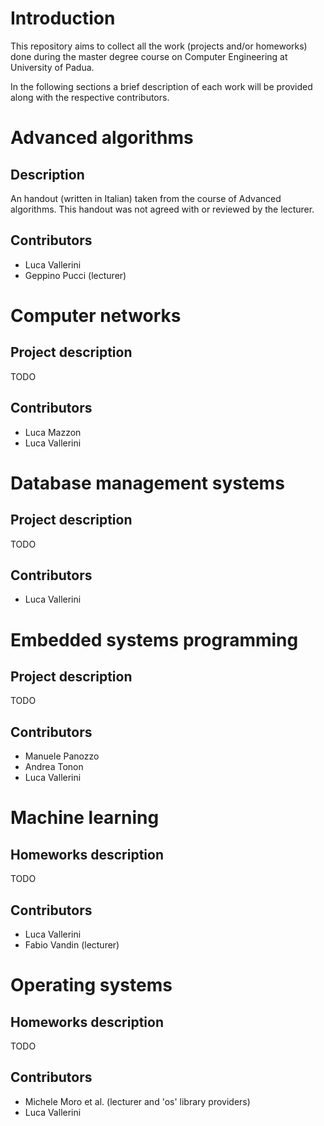 # Introduction

This repository aims to collect all the work (projects and/or homeworks) done during the master degree course on Computer Engineering at University of Padua.

In the following sections a brief description of each work will be provided along with the respective contributors.

# Advanced algorithms
## Description
An handout (written in Italian) taken from the course of Advanced algorithms. This handout was not agreed with or reviewed by the lecturer.

## Contributors
* Luca Vallerini
* Geppino Pucci (lecturer)

# Computer networks
## Project description
TODO

## Contributors
* Luca Mazzon
* Luca Vallerini

# Database management systems
## Project description
TODO

## Contributors
* Luca Vallerini

# Embedded systems programming
## Project description
TODO

## Contributors
* Manuele Panozzo
* Andrea Tonon
* Luca Vallerini

# Machine learning
## Homeworks description
TODO

## Contributors
* Luca Vallerini
* Fabio Vandin (lecturer)

# Operating systems
## Homeworks description
TODO

## Contributors
* Michele Moro et al. (lecturer and 'os' library providers)
* Luca Vallerini
